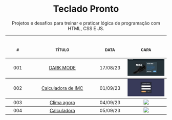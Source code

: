 <h1 align="center">
    Teclado Pronto
</h1>

<p align="center">
    Projetos e desafios para treinar e praticar lógica de programação com HTML, CSS E JS.
</p>

<table align="center">
    <thead>
        <tr>
            <th align="center">
                <img width="100" height="1"> 
                <p>
                    <small>#</small>
                </p>
            </th>
            <th align="center">
                <img width="300" height="1"> 
                <p> 
                    <small>
                        TÍTULO
                    </small>
                </p>
            </th>
            <th align="center">
                <img width="100" height="1">
                <p> 
                    <small>
                    DATA
                    </small>
                </p>
            </th>
            <th align="center">
                <img width="200" height="1">
                <p> 
                    <small>
                    CAPA
                    </small>
                </p>
            </th>
        </tr>
    </thead>
    <tbody>
        <tr>
            <td align="center">001</td>
            <td align="center">
                <a href="./001">DARK MODE</a>
            </td>
            <td align="center">17/08/23</td>
            <td align="center">
                <a href="./001">
                    <img width="200" src="./001/.github/resultado.png"/>
                </a>
            </td>
        </tr>
    </tbody>
     <tbody>
        <tr>
            <td align="center">002</td>
            <td align="center">
                <a href="./002">Calculadora de IMC</a>
            </td>
            <td align="center">01/09/23</td>
            <td align="center">
                <a href="./002">
                    <img width="200" src="./002/.github/CalculadoraDeIMC.png"/>
                </a>
            </td>
        </tr>
    </tbody>
     <tbody>
        <tr>
            <td align="center">003</td>
            <td align="center">
                <a href="./003">Clima agora</a>
            </td>
            <td align="center">04/09/23</td>
            <td align="center">
                <a href="./003">
                    <img width="200" src="./003/.github/Captura de tela de 2023-05-05 10-12-21.png"/>
                </a>
            </td>
        </tr>
    </tbody>
     <tbody>
        <tr>
            <td align="center">004</td>
            <td align="center">
                <a href="./004">Calculadora</a>
            </td>
            <td align="center">05/09/23</td>
            <td align="center">
                <a href="./004">
                    <img width="200" src="./004/.github/Calculadora.png"/>
                </a>
            </td>
        </tr>
    </tbody>
</table>